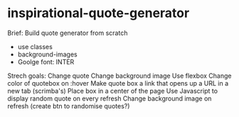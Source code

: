 # inspirational-quote-generator

Brief:
Build quote generator from scratch

- use classes
- background-images
- Goolge font: INTER

Strech goals:
Change quote
Change background image
Use flexbox
Change color of quotebox on :hover
Make quote box a link that opens up a URL in a new tab (scrimba's)
Place box in a center of the page
Use Javascript to display random quote on every refresh
Change background image on refresh
(create btn to randomise quotes?)
